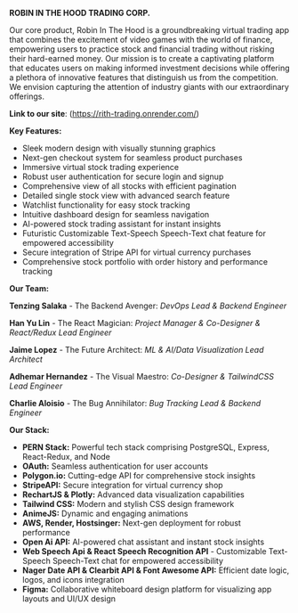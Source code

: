 **ROBIN IN THE HOOD TRADING CORP.**

Our core product, Robin In The Hood is a groundbreaking virtual trading app that combines the excitement of video games with the world of finance, empowering users to practice stock and financial trading without risking their hard-earned money. Our mission is to create a captivating platform that educates users on making informed investment decisions while offering a plethora of innovative features that distinguish us from the competition. We envision capturing the attention of industry giants with our extraordinary offerings.

**Link to our site**: (https://rith-trading.onrender.com/)

**Key Features:**

- Sleek modern design with visually stunning graphics
- Next-gen checkout system for seamless product purchases
- Immersive virtual stock trading experience
- Robust user authentication for secure login and signup
- Comprehensive view of all stocks with efficient pagination
- Detailed single stock view with advanced search feature
- Watchlist functionality for easy stock tracking
- Intuitive dashboard design for seamless navigation
- AI-powered stock trading assistant for instant insights
- Futuristic Customizable Text-Speech Speech-Text chat feature for empowered accessibility 
- Secure integration of Stripe API for virtual currency purchases
- Comprehensive stock portfolio with order history and performance tracking

**Our Team:**

**Tenzing Salaka** - The Backend Avenger: _DevOps Lead & Backend Engineer_

**Han Yu Lin** - The React Magician: _Project Manager & Co-Designer & React/Redux Lead Engineer_

**Jaime Lopez** - The Future Architect: _ML & AI/Data Visualization Lead Architect_

**Adhemar Hernandez** - The Visual Maestro: _Co-Designer & TailwindCSS Lead Engineer_

**Charlie Aloisio** - The Bug Annihilator: _Bug Tracking Lead & Backend Engineer_

**Our Stack:**

- **PERN Stack:** Powerful tech stack comprising PostgreSQL, Express, React-Redux, and Node
- **OAuth:** Seamless authentication for user accounts
- **Polygon.io:** Cutting-edge API for comprehensive stock insights
- **StripeAPI:** Secure integration for virtual currency shop
- **RechartJS & Plotly:** Advanced data visualization capabilities
- **Tailwind CSS:** Modern and stylish CSS design framework
- **AnimeJS:** Dynamic and engaging animations
- **AWS, Render, Hostsinger:** Next-gen deployment for robust performance
- **Open Ai API:** AI-powered chat assistant and instant stock insights
- **Web Speech Api & React Speech Recognition API** - Customizable Text-Speech Speech-Text chat for empowered accessibility 
- **Nager Date API & Clearbit API & Font Awesome API:** Efficient date logic, logos, and icons integration
- **Figma:** Collaborative whiteboard design platform for visualizing app layouts and UI/UX design


